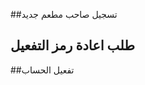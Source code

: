 
##تسجيل صاحب مطعم جديد

<api-ref title="register a new owner" verb="post" route="/api/owner/register" :response-codes="[200]">
    <template v-slot:description>
بيانات صاحب الكطعم 
    </template>
    <template v-slot:body>
        <api-ref-item name="store_name" :required="true" type="string">
            The store name 
        </api-ref-item>
        <api-ref-item name="owner_name" :required="true" type="string">
            The owner name 
        </api-ref-item>
        <api-ref-item name="owner_username" :required="true" type="string">
            The username of owner
        </api-ref-item>
        <api-ref-item name="owner_email" :required="true" type="email">
            The owner email 
        </api-ref-item>
        <api-ref-item name="town" :required="true" type="numeric">
            The town id 
        </api-ref-item>
         <api-ref-item name="country_code" :required="true" type="integer">
            The user country code 
        </api-ref-item>
         <api-ref-item name="phone" :required="true" type="integer">
            The user phone 
        </api-ref-item>  
        <api-ref-item name="address" :required="true" type="string">
            The store address 
        </api-ref-item>
         <api-ref-item name="activity_type" :required="true" type="integer">
            type of activity from type table
        </api-ref-item>
        <api-ref-item name="location" :required="true" type="array">
            The array contain lat and lng 
        </api-ref-item>

        <api-ref-item name="password" :required="true" type="string">
            The password 
        </api-ref-item>
        <api-ref-item name="password_confirmation" :required="true" type="string">
            The same as password 
        </api-ref-item>
    </template>
    <template v-slot:200>
        <pre>
{
    "message": "your signup success,an activation code is sent to your phone",
}
        </pre>
    </template>
</api-ref>

## طلب اعادة رمز التفعيل

<api-ref title="activation code resend" verb="post" route="/api/owner/resend-verify" :response-codes="[200,404]">
    <template v-slot:description>
 طلب اعادة رمز التفعيل    
    </template>
    <template v-slot:body>
         <api-ref-item name="country_code" :required="true" type="integer">
            The user country code 
        </api-ref-item>
         <api-ref-item name="phone" :required="true" type="integer">
            The user phone 
        </api-ref-item> 
    </template>
    <template v-slot:200>
        <pre>
{
        'message' => 'a new activation code is sent to your phone',
}
        </pre>
    </template>
    <template v-slot:404>
        <pre>
{
    "message": "invalid phone"
}
        </pre>
    </template>
</api-ref>


##تفعيل الحساب

<api-ref title="activate account" verb="post" route="/api/owner/verify" :response-codes="[200,404,403]">
    <template v-slot:description>
تفعيل الحساب           
    </template>
    <template v-slot:body>
         <api-ref-item name="country_code" :required="true" type="integer">
            The user country code 
        </api-ref-item>
         <api-ref-item name="phone" :required="true" type="integer">
            The user phone 
        </api-ref-item> 
         <api-ref-item name="activation_code" :required="true" type="string">
            the code sent to your phone via sms
        </api-ref-item>
    </template>
    <template v-slot:200>
        <pre>
{
'message' => 'account verified successfully',
}
</pre>
</template>
<template v-slot:404>
<pre>
{
"message": "invalid account"
}
</pre>
</template>
<template v-slot:403>
<pre>
{
"message": "invalid reset code"
}
</pre>
<template v-slot:403>
<pre>
{
"message": "reset code time expired,try resend the code"
}
</pre>
</template>
</api-ref>
